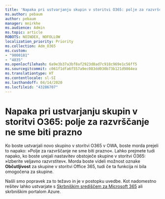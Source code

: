 ```yaml
---
title: 'Napaka pri ustvarjanju skupin v storitvi O365: polje za razvrščanje ne sme biti prazno'
ms.author: pebaum
author: pebaum
manager: mnirkhe
ms.audience: Admin
ms.topic: article
ROBOTS: NOINDEX, NOFOLLOW
localization_priority: Priority
ms.collection: Adm_O365
ms.custom:
- "9000181"
- "4835"
ms.openlocfilehash: 6a9e3b37a3bf8af2923d8ad7c918c969e1c56ff5
ms.sourcegitcommit: c061f1dfa6f557a9ec083dd030b73b121d9864ea
ms.translationtype: HT
ms.contentlocale: sl-SI
ms.lasthandoff: 04/14/2020
ms.locfileid: "43286707"
---
```

# <a name="error-creating-o365-groups-the-classification-field-cant-be-empty"></a>Napaka pri ustvarjanju skupin v storitvi O365: polje za razvrščanje ne sme biti prazno

Ko boste ustvarjali novo skupino v storitvi O365 v OWA, boste morda prejeli to napako: »Polje za razvrščanje ne sme biti prazno«.  Lahko prejmete tudi napako, ko boste urejali nastavitev obstoječe skupine v storitvi O365: »Izberite veljavno razvrstitev«.   Morda boste videli možnost oznake **Občutljivost** za skupine v storitvi Office 365, tudi če ta funkcija ni bila omogočena za skupine.

Našli smo popravek za to težavo in je v postopku uvedbe.  Kot nadomestno rešitev lahko ustvarjate s [Skrbniškim središčem za Microsoft 365](https://docs.microsoft.com/microsoft-365/admin/create-groups/create-groups?view=o365-worldwide) ali skrbniškim portalom Azure.
